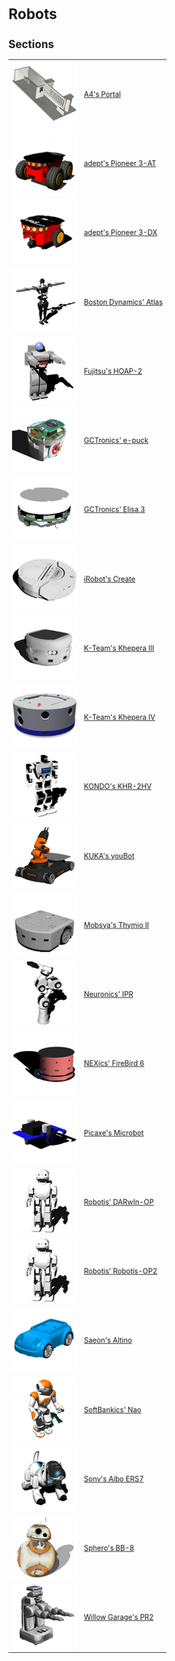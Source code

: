 # Robots

## Sections

| | |
| --- | --- |
| ![icon.png](images/robots/portal/icon.png) | [A4's Portal](portal.md) |
| ![icon.png](images/robots/pioneer-3at/icon.png) | [adept's Pioneer 3-AT](pioneer-3at.md) |
| ![icon.png](images/robots/pioneer-3dx/icon.png) | [adept's Pioneer 3-DX](pioneer-3dx.md) |
| ![icon.png](images/robots/atlas/icon.png) | [Boston Dynamics' Atlas](atlas.md) |
| ![icon.png](images/robots/hoap2/icon.png) | [Fujitsu's HOAP-2](hoap2.md) |
| ![icon.png](images/robots/epuck/icon.png) | [GCTronics' e-puck](epuck.md) |
| ![icon.png](images/robots/elisa3/icon.png) | [GCTronics' Elisa 3](elisa3.md) |
| ![icon.png](images/robots/create/icon.png) | [iRobot's Create](create.md) |
| ![icon.png](images/robots/khepera3/icon.png) | [K-Team's Khepera III](khepera3.md) |
| ![icon.png](images/robots/khepera4/icon.png) | [K-Team's Khepera IV](khepera4.md) |
| ![icon.png](images/robots/khr-2hv/icon.png) | [KONDO's KHR-2HV](khr-2hv.md) |
| ![icon.png](images/robots/youbot/icon.png) | [KUKA's youBot](youbot.md) |
| ![icon.png](images/robots/thymio2/icon.png) | [Mobsya's Thymio II](thymio2.md) |
| ![icon.png](images/robots/ipr/icon.png) | [Neuronics' IPR](ipr.md) |
| ![icon.png](images/robots/firebird6/icon.png) | [NEXics' FireBird 6](firebird6.md) |
| ![icon.png](images/robots/microbot/icon.png) | [Picaxe's Microbot](microbot.md) |
| ![icon.png](images/robots/darwin-op/icon.png) | [Robotis' DARwIn-OP](darwin-op.md) |
| ![icon.png](images/robots/robotis-op2/icon.png) | [Robotis' Robotis-OP2](robotis-op2.md) |
| ![icon.png](images/robots/altino/icon.png) | [Saeon's Altino](altino.md) |
| ![icon.png](images/robots/nao/icon.png) | [SoftBankics' Nao](nao.md) |
| ![icon.png](images/robots/aibo-ers7/icon.png) | [Sony's Aibo ERS7](aibo-ers7.md) |
| ![icon.png](images/robots/bb8/icon.png) | [Sphero's BB-8](bb8.md) |
| ![icon.png](images/robots/pr2/icon.png) | [Willow Garage's PR2](pr2.md) |
